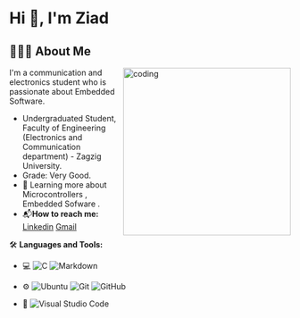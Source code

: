 # Hi 👋, I'm Ziad

## 👨🏻‍💻 About Me                                      
<img align="right" alt="coding" width="300" src="https://github.com/user-attachments/assets/f54f3062-b032-4651-a317-4355cc531cbe" >
I'm a communication and electronics student who is passionate about Embedded Software.

<br>

  - Undergraduated Student, Faculty of Engineering (Electronics and Communication department) - Zagzig University.
  - Grade: Very Good.
  - 🌱 Learning more about Microcontrollers , Embedded Sofware .    
  - 📬**How to reach me:** [Linkedin](https://www.linkedin.com/in/ziad-ahmed-6810a42b3/) [Gmail](mailto:za3978510@gmail.com)

🛠 **Languages and Tools:**

- 💻 ![C](https://img.shields.io/badge/-C-05122A?style=flat&logo=c) ![Markdown](https://img.shields.io/badge/-Markdown-000000?style=flat&logo=markdown)

- ⚙️ ![Ubuntu](https://img.shields.io/badge/-Ubuntu-05122A?style=flat&logo=ubuntu) ![Git](https://img.shields.io/badge/-Git-05122A?style=flat&logo=git)
 ![GitHub](https://img.shields.io/badge/-GitHub-05122A?style=flat&logo=github) 

- 🔧 ![Visual Studio Code](https://img.shields.io/badge/-Visual%20Studio%20Code-05122A?style=flat&logo=visual-studio-code&logoColor=007ACC) 





